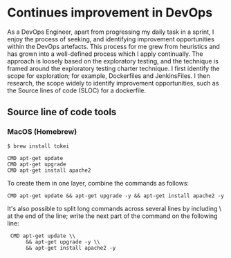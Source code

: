 
# Continues improvement in DevOps

As a DevOps Engineer, apart from progressing my daily task in a sprint, I enjoy the process of seeking, and identifying 
improvement opportunities within the DevOps artefacts.  This process for me grew from heuristics and has grown into a 
well-defined process which I apply continually.  The approach is loosely based on the exploratory testing, and the 
technique is framed around the exploratory testing charter technique.  I first identify the scope for exploration; 
for example, Dockerfiles and JenkinsFiles.  I then research, the scope widely to identify improvement opportunities, 
such as the Source lines of code (SLOC) for a dockerfile.

## Source line of code tools

### MacOS (Homebrew)

````Shell
$ brew install tokei
````

````Shell
CMD apt-get update
CMD apt-get upgrade
CMD apt-get install apache2
````

To create them in one layer, combine the commands as follows:

````Shell
CMD apt-get update && apt-get upgrade -y && apt-get install apache2 -y
````

It's also possible to split long commands across several lines by including \\ at the end of the line; write the next part of the command on the following line:

     CMD apt-get update \\
          && apt-get upgrade -y \\
          && apt-get install apache2 -y